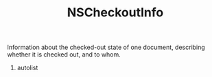 ﻿---
uid: crmscript_ref_NSCheckoutInfo
title: NSCheckoutInfo
intellisense: Void.NSCheckoutInfo
keywords: NSCheckoutInfo
so.topic: reference
---

Information about the checked-out state of one document, describing whether it is checked out, and to whom.

1. autolist 

